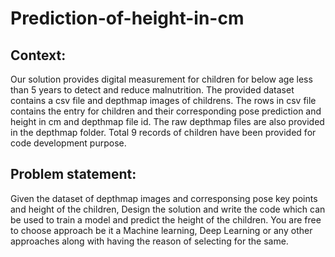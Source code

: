 # Prediction-of-height-in-cm


## Context:

Our solution provides digital measurement for children for below age less than 5 years to detect and reduce malnutrition. The provided dataset contains a csv file and depthmap images of childrens. The rows in csv file contains the entry for children and their corresponding pose prediction and height in cm and depthmap file id. The raw depthmap files are also provided in the depthmap folder. Total 9 records of children have been provided for code development purpose.
## Problem statement:

Given the dataset of depthmap images and corresponsing pose key points and height of the children, Design the solution and write the code which can be used to train a model and predict the height of the children. You are free to choose approach be it a Machine learning, Deep Learning or any other approaches along with having the reason of selecting for the same. 
